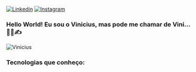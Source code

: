 
[![Linkedin](https://img.shields.io/badge/LinkedIn-0077B5?style=for-the-badge&logo=linkedin&logoColor=white)](https://www.linkedin.com/in/vinicius-souza-064531210/)
[![Instagram](https://img.shields.io/badge/Instagram-E4405F?style=for-the-badge&logo=instagram&logoColor=white)](https://www.instagram.com/stads_tec/)
### Hello World! Eu sou o Vinicius, mas pode me chamar de Vini...👨‍💻✍   
![Vinicius](https://github-readme-stats.vercel.app/api?username=Vinicius-Souza-Araujo&theme=blue-green)   


### Tecnologias que conheço:   



